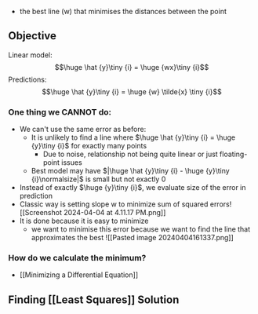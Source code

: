 - the best line (w) that minimises the distances between the point

## Objective
Linear model:
$$\huge \hat {y}\tiny {i} = \huge {wx}\tiny {i}$$
Predictions:
$$\huge \hat {y}\tiny {i} = \huge {w} \tilde{x} \tiny {i}$$
### One thing we CANNOT do:
- We can't use the same error as before:
	- It is unlikely to find a line where $\huge \hat {y}\tiny {i} = \huge {y}\tiny {i}$ for exactly many points
		- Due to noise, relationship not being quite linear or just floating-point issues
	- Best model may have $|\huge \hat {y}\tiny {i} - \huge {y}\tiny {i}\normalsize|$ is small but not exactly 0
- Instead of exactly $\huge {y}\tiny {i}$, we evaluate size of the error in prediction
- Classic way is setting slope w to minimize sum of squared errors![[Screenshot 2024-04-04 at 4.11.17 PM.png]]
- It is done because it is easy to minimize
	- we want to minimise this error because we want to find the line that approximates the best
	![[Pasted image 20240404161337.png]]
### How do we calculate the minimum?
- [[Minimizing a Differential Equation]]

## Finding [[Least Squares]] Solution